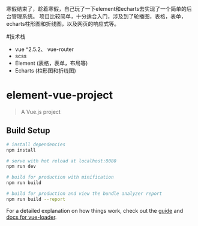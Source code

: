   寒假结束了，趁着寒假，自己玩了一下element和echarts去实现了一个简单的后台管理系统。
项目比较简单，十分适合入门，涉及到了轮播图，表格，表单，echarts柱形图和折线图，以及网页的响应式等。

#技术栈
- vue ^2.5.2、 vue-router
- scss
- Element (表格，表单，布局等)
- Echarts (柱形图和折线图)



# element-vue-project

> A Vue.js project

## Build Setup

``` bash
# install dependencies
npm install

# serve with hot reload at localhost:8080
npm run dev

# build for production with minification
npm run build

# build for production and view the bundle analyzer report
npm run build --report
```

For a detailed explanation on how things work, check out the [guide](http://vuejs-templates.github.io/webpack/) and [docs for vue-loader](http://vuejs.github.io/vue-loader).
